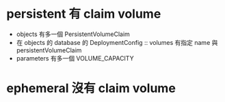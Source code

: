 # persistent 有 claim volume 
- objects 有多一個 PersistentVolumeClaim 
- 在 objects 的 database 的 DeploymentConfig :: volumes 有指定 name 與 persistentVolumeClaim 
- parameters 有多一個 VOLUME_CAPACITY 
 
# ephemeral 沒有 claim volume 
